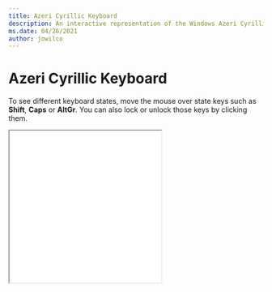 ```yaml
---
title: Azeri Cyrillic Keyboard
description: An interactive representation of the Windows Azeri Cyrillic keyboard. To see different keyboard states, click or move the mouse over the state keys.
ms.date: 04/26/2021
author: jowilco
---
```


# Azeri Cyrillic Keyboard

To see different keyboard states, move the mouse over state keys such as **Shift**, **Caps** or **AltGr**. You can also lock or unlock those keys by clicking them.

<iframe src="kbdaze.html" height="300"></iframe>
